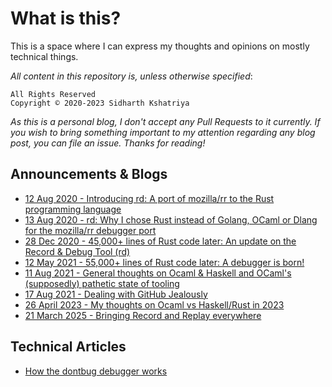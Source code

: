 # What is this?

This is a space where I can express my thoughts and opinions on mostly technical things.

_All content in this repository is, unless otherwise specified_:
```
All Rights Reserved
Copyright © 2020-2023 Sidharth Kshatriya
```

_As this is a personal blog, I don't accept any Pull Requests to it currently. If you wish to bring something important to my attention regarding any blog post, you can file an issue. Thanks for reading!_

## Announcements & Blogs

- [12 Aug 2020 - Introducing rd: A port of mozilla/rr to the Rust programming language](001-rd-intro.md)
- [13 Aug 2020 - rd: Why I chose Rust instead of Golang, OCaml or Dlang for the mozilla/rr debugger port](002-why-rust.md)
- [28 Dec 2020 - 45,000+ lines of Rust code later: An update on the Record & Debug Tool (rd)](003-Rd-makes-significant-advances.md)
- [12 May 2021 - 55,000+ lines of Rust code later: A debugger is born!](004-A-debugger-is-born.md)
- [11 Aug 2021 - General thoughts on Ocaml & Haskell and OCaml's (supposedly) pathetic state of tooling](005-On-the-lack-of-integrated-tooling-OCaml.md)
- [17 Aug 2021 - Dealing with GitHub Jealously](006-Dealing-with-GitHub-Jealously.md)
- [26 April 2023 - My thoughts on Ocaml vs Haskell/Rust in 2023](007-My-Thoughts-on-OCaml-vs-Haskell-Rust-2023.md)
- [21 March 2025 - Bringing Record and Replay everywhere](008-rr-everywhere.md)

## Technical Articles
- [How the dontbug debugger works](https://github.com/sidkshatriya/dontbug/wiki/How-the-Dontbug-Debugger-works)
